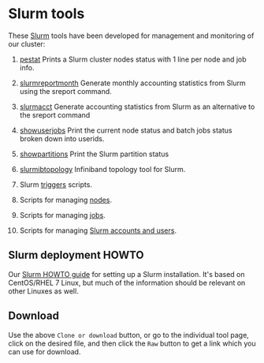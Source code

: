 # Slurm tools

These [Slurm](https://slurm.schedmd.com/overview.html)
tools have been developed for management and monitoring of our cluster:

1. [pestat](pestat/) Prints a Slurm cluster nodes status with 1 line per node and job info.

2. [slurmreportmonth](slurmreportmonth/) Generate monthly accounting statistics from Slurm using the sreport command.

3. [slurmacct](slurmacct/) Generate accounting statistics from Slurm as an alternative to the sreport command

4. [showuserjobs](showuserjobs/) Print the current node status and batch jobs status broken down into userids.

5. [showpartitions](showpartitions/) Print the Slurm partition status

6. [slurmibtopology](slurmibtopology/) Infiniband topology tool for Slurm.

7. Slurm [triggers](triggers/) scripts.

8. Scripts for managing [nodes](nodes/).

9. Scripts for managing [jobs](jobs/).

10. Scripts for managing [Slurm accounts and users](slurmaccounts/).

Slurm deployment HOWTO
----------------------

Our [Slurm HOWTO guide](https://wiki.fysik.dtu.dk/niflheim/SLURM) for setting up a Slurm installation.
It's based on CentOS/RHEL 7 Linux, but much of the information should be relevant on other Linuxes as well.

Download
--------

Use the above ```Clone or download``` button,
or go to the individual tool page,
click on the desired file, and then click the ```Raw``` button
to get a link which you can use for download.
